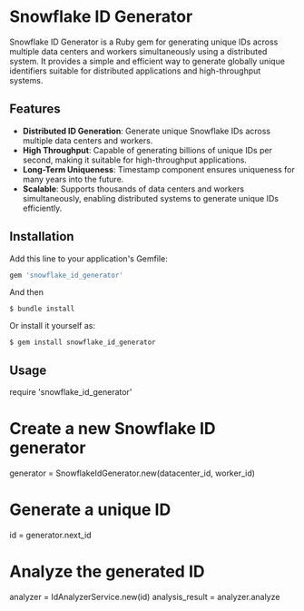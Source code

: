 # Snowflake ID Generator

Snowflake ID Generator is a Ruby gem for generating unique IDs across multiple data centers and workers simultaneously using a distributed system. It provides a simple and efficient way to generate globally unique identifiers suitable for distributed applications and high-throughput systems.

## Features

- **Distributed ID Generation**: Generate unique Snowflake IDs across multiple data centers and workers.
- **High Throughput**: Capable of generating billions of unique IDs per second, making it suitable for high-throughput applications.
- **Long-Term Uniqueness**: Timestamp component ensures uniqueness for many years into the future.
- **Scalable**: Supports thousands of data centers and workers simultaneously, enabling distributed systems to generate unique IDs efficiently.

## Installation

Add this line to your application's Gemfile:

```ruby
gem 'snowflake_id_generator'
```

And then
```
$ bundle install
```

Or install it yourself as:
```
$ gem install snowflake_id_generator
```

## Usage
require 'snowflake_id_generator'

# Create a new Snowflake ID generator
generator = SnowflakeIdGenerator.new(datacenter_id, worker_id)

# Generate a unique ID
id = generator.next_id

# Analyze the generated ID
analyzer = IdAnalyzerService.new(id)
analysis_result = analyzer.analyze

